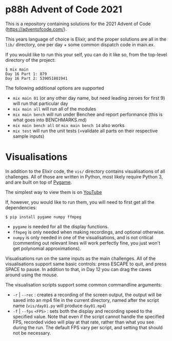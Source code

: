 p88h Advent of Code 2021
========================

This is a repository containing solutions for the 2021 Advent of Code
(https://adventofcode.com/).

This years language of choice is Elixir, and the proper solutions are all in the `lib/` 
directory, one per day + some common dispatch code in main.ex. 

If you would like to run this your self, you can do it like so, from the top-level 
directory of the project:

```
$ mix main
Day 16 Part 1: 879
Day 16 Part 2: 539051801941
```

The following additional options are supported

* `mix main 01` (or any other day name, but need leading zeroes for first 9) will run that particular day
* `mix main all` will run all of the modules
* `mix main bench` will run under Benchee and report performance (this is what goes into BENCHMARKS.md)
* `mix main bench all` or `mix main bench 14` also works
* `mix test` will run the unit tests (=validate all parts on their respective sample inputs)

Visualisations
==============

In addition to the Elixir code, the `vis/` directory contains visualisations of all challenges. 
All of those are written in Python, most likely require Python 3, and are built on top of 
[Pygame](https://pygame.org/). 

The simplest way to view them is on [YouTube](https://www.youtube.com/playlist?list=PLgRrl8I0Q168jJYjfbzak3l-9xkLU6bCE)


If, however, you would like to run them, you will need to first get all the dependencies:

```
$ pip install pygame numpy ffmpeg
```

* `pygame` is needed for all the display functions. 
* `ffmpeg` is only needed when making  recordings, and optional otherwise.
* `numpy` is only needed in one of the visualisations, and is not critical 
(commenting out relevant lines will work perfectly fine, you just won't get polynomial approximations).

Visualisations run on the same inputs as the main challenges. All of the visualisations support 
same basic controls: press ESCAPE to quit, and press SPACE to pause. 
In addition to that, in Day 12 you can drag the caves around using the mouse.

The visualisation scripts support some common commandline arguments:
* `-r` | `--rec` : creates a recording of the screen output, the output will be saved into an mp4 file 
in the current directory, named after the script name (`vis/day01.py` will produce `day01.mp4`)
* `-f` | `--fps` `<FPS>` : sets both the display and recording speed to the specified value. 
Note that even if the script cannot handle the specified FPS, recorded video will play at that rate,
rather than what you see during the run. 
The default FPS vary per script, and setting that should not be necessary.

